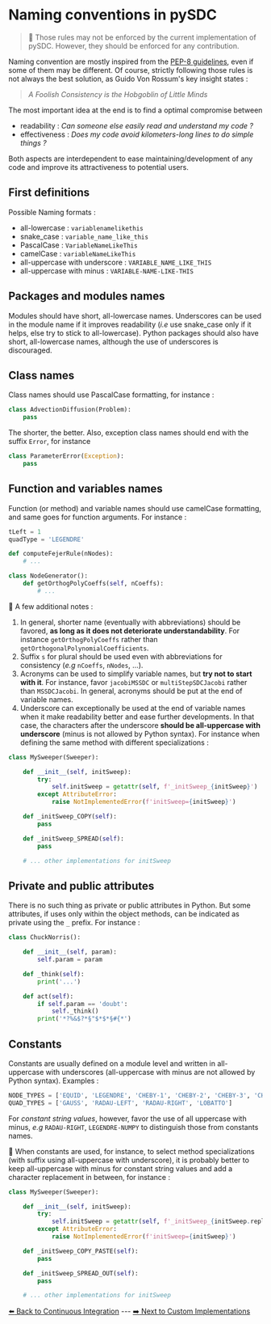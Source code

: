 # Naming conventions in pySDC

> :scroll: Those rules may not be enforced by the current implementation of pySDC. However, they should be enforced for any contribution.

Naming convention are mostly inspired from the [PEP-8 guidelines](https://peps.python.org/pep-0008/), even if some of them may be different. Of course, strictly following those rules is not always the best solution, as Guido Von Rossum's key insight states :

> _A Foolish Consistency is the Hobgoblin of Little Minds_

The most important idea at the end is to find a optimal compromise between

- readability : _Can someone else easily read and understand my code ?_
- effectiveness : _Does my code avoid kilometers-long lines to do simple things ?_

Both aspects are interdependent to ease maintaining/development of any code and improve its attractiveness to potential users.

## First definitions

Possible Naming formats :

- all-lowercase : `variablenamelikethis`
- snake_case : `variable_name_like_this`
- PascalCase : `VariableNameLikeThis`
- camelCase : `variableNameLikeThis`
- all-uppercase with underscore : `VARIABLE_NAME_LIKE_THIS`
- all-uppercase with minus : `VARIABLE-NAME-LIKE-THIS`

## Packages and modules names

Modules should have short, all-lowercase names. Underscores can be used in the module name if it improves readability (_i.e_ use snake_case only if it helps,
else try to stick to all-lowercase). 
Python packages should also have short, all-lowercase names, although the use of underscores is discouraged.

## Class names

Class names should use PascalCase formatting, for instance :

```python
class AdvectionDiffusion(Problem):
    pass
```

The shorter, the better. Also, exception class names should end with the suffix `Error`, for instance

```python
class ParameterError(Exception):
    pass
```

## Function and variables names

Function (or method) and variable names should use camelCase formatting, and same goes for function arguments. For instance :

```python
tLeft = 1
quadType = 'LEGENDRE'

def computeFejerRule(nNodes):
    # ...

class NodeGenerator():
    def getOrthogPolyCoeffs(self, nCoeffs):
        # ...
```

:scroll: A few additional notes :

1. In general, shorter name (eventually with abbreviations) should be favored, **as long as it does not deteriorate understandability**. For instance `getOrthogPolyCoeffs` rather than `getOrthogonalPolynomialCoefficients`.
2. Suffix `s` for plural should be used even with abbreviations for consistency (_e.g_ `nCoeffs`, `nNodes`, ...).
3. Acronyms can be used to simplify variable names, but **try not to start with it**. For instance, favor `jacobiMSSDC` or `multiStepSDCJacobi` rather than `MSSDCJacobi`. In general, acronyms should be put at the end of variable names.
4. Underscore can exceptionally be used at the end of variable names when it make readability better and ease further developments. In that case, the characters after the underscore **should be all-uppercase with underscore** (minus is not allowed by Python syntax). For instance when defining the same method with different specializations :

```python
class MySweeper(Sweeper):

    def __init__(self, initSweep):
        try:
            self.initSweep = getattr(self, f'_initSweep_{initSweep}')
        except AttributeError:
            raise NotImplementedError(f'initSweep={initSweep}')

    def _initSweep_COPY(self):
        pass

    def _initSweep_SPREAD(self):
        pass

    # ... other implementations for initSweep
```

## Private and public attributes

There is no such thing as private or public attributes in Python. But some attributes, if uses only within the object methods, can be indicated as private using the `_` prefix. For instance :

```python
class ChuckNorris():

    def __init__(self, param):
        self.param = param

    def _think(self):
        print('...')

    def act(self):
        if self.param == 'doubt':
            self._think()
        print('*?%&$?*§"$*$*§#{*')
```

## Constants

Constants are usually defined on a module level and written in all-uppercase with underscores (all-uppercase with minus are not allowed by Python syntax). Examples :

```python
NODE_TYPES = ['EQUID', 'LEGENDRE', 'CHEBY-1', 'CHEBY-2', 'CHEBY-3', 'CHEBY-4']
QUAD_TYPES = ['GAUSS', 'RADAU-LEFT', 'RADAU-RIGHT', 'LOBATTO']
```

For _constant string values_, however, favor the use of all uppercase with minus, _e.g_ `RADAU-RIGHT`, `LEGENDRE-NUMPY` to distinguish those from constants names.

:bell: When constants are used, for instance, to select method specializations (with suffix using all-uppercase with underscore), it is probably better to keep all-uppercase with minus for constant string values and add a character replacement in between, for instance :

```python
class MySweeper(Sweeper):

    def __init__(self, initSweep):
        try:
            self.initSweep = getattr(self, f'_initSweep_{initSweep.replace('-','_')}')
        except AttributeError:
            raise NotImplementedError(f'initSweep={initSweep}')

    def _initSweep_COPY_PASTE(self):
        pass

    def _initSweep_SPREAD_OUT(self):
        pass

    # ... other implementations for initSweep
```

[:arrow_left: Back to Continuous Integration](./02_continuous_integration.md) ---
[:arrow_right: Next to Custom Implementations](./04_custom_implementations.md)